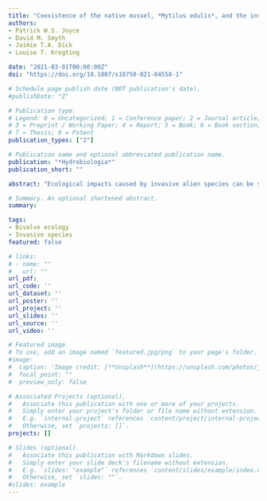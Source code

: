 ```yaml
---
title: "Coexistence of the native mussel, *Mytilus edulis*, and the invasive Pacific oyster, *Crassostrea *(*Magallana*) *gigas*, does not affect their growth or mortality, but reduces condition of both species"
authors:
- Patrick W.S. Joyce
- David M. Smyth
- Jaimie T.A. Dick
- Louise T. Kregting

date: "2021-03-01T00:00:00Z"
doi: "https://doi.org/10.1007/s10750-021-04558-1"

# Schedule page publish date (NOT publication's date).
#publishDate: "Z"

# Publication type.
# Legend: 0 = Uncategorized; 1 = Conference paper; 2 = Journal article;
# 3 = Preprint / Working Paper; 4 = Report; 5 = Book; 6 = Book section;
# 7 = Thesis; 8 = Patent
publication_types: ["2"]

# Publication name and optional abbreviated publication name.
publication: "*Hydrobiologia*"
publication_short: ""

abstract: "Ecological impacts caused by invasive alien species can be severe but may vary depending upon environmental conditions. Many European populations of the native mussel, *Mytilus edulis*, have been invaded by the Pacific oyster, *Crassostrea* (*Magallana*) *gigas*. Although widespread invasions have occurred, interactions between *M. edulis* and *C. gigas* have largely been investigated with regards to competition for space and food as well as effects on species assemblages. Experimental investigation of competitive interactions on physiological responses of the two species requires further exploration. To this end, we used a 12-month field manipulation experiment to examine growth rates, mortality and condition indices of the two species occurring in monospecific and heterospecific groups. Growth rates and mortality of both species were similar in monospecific and heterospecific groups, whereas condition indices were significantly reduced for both species in heterospecific groups. Growth rates and condition indices also differed amongst experimental sites, potentially due to differing water motion. Shell weight-length relationships did not explain the observed differences in condition for either species. We show that coexistence between the two species may occur but could be detrimental for both species. We also provide a preliminary viewpoint that water motion can mediate competitive interactions between these species."

# Summary. An optional shortened abstract.
summary: 

tags:
- Bivalve ecology
- Invasive species
featured: false

# links:
# - name: ""
#   url: ""
url_pdf: 
url_code: ''
url_dataset: ''
url_poster: ''
url_project: ''
url_slides: ''
url_source: ''
url_video: ''

# Featured image
# To use, add an image named `featured.jpg/png` to your page's folder. 
#image:
#  caption: 'Image credit: [**Unsplash**](https://unsplash.com/photos/jdD8gXaTZsc)'
#  focal_point: ""
#  preview_only: false

# Associated Projects (optional).
#   Associate this publication with one or more of your projects.
#   Simply enter your project's folder or file name without extension.
#   E.g. `internal-project` references `content/project/internal-project/index.md`.
#   Otherwise, set `projects: []`.
projects: []

# Slides (optional).
#   Associate this publication with Markdown slides.
#   Simply enter your slide deck's filename without extension.
#   E.g. `slides: "example"` references `content/slides/example/index.md`.
#   Otherwise, set `slides: ""`.
#slides: example
---
```

